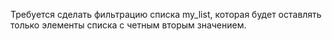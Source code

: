 Требуется сделать фильтрацию списка my_list, которая будет оставлять только
элементы списка с четным вторым значением.